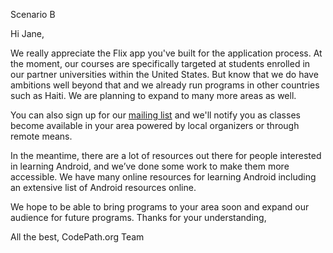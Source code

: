 Scenario B

Hi Jane,

We really appreciate the Flix app you've built for the application process. At the moment, our courses are specifically targeted at students enrolled in our partner universities within the United States. But know that we do have ambitions well beyond that and we already run programs in other countries such as Haiti. We are planning to expand to many more areas as well.

You can also sign up for our [mailing list](https://share.hsforms.com/1eg_EOoQpR4ObU4s8fUES2Q36gst) and we'll notify you as classes become available in your area powered by local organizers or through remote means.

In the meantime, there are a lot of resources out there for people interested in learning Android, and we’ve done some work to make them more accessible. We have many online resources for learning Android including an extensive list of Android resources online.

We hope to be able to bring programs to your area soon and expand our audience for future programs. Thanks for your understanding, 

All the best,
CodePath.org Team

